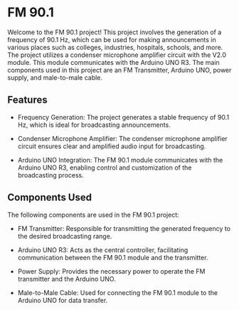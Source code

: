 # FM 90.1

Welcome to the FM 90.1 project! This project involves the generation of a frequency of 90.1 Hz, which can be used for making announcements in various places such as colleges, industries, hospitals, schools, and more. The project utilizes a condenser microphone amplifier circuit with the V2.0 module. This module communicates with the Arduino UNO R3. The main components used in this project are an FM Transmitter, Arduino UNO, power supply, and male-to-male cable.

## Features

- Frequency Generation: The project generates a stable frequency of 90.1 Hz, which is ideal for broadcasting announcements.

- Condenser Microphone Amplifier: The condenser microphone amplifier circuit ensures clear and amplified audio input for broadcasting.

- Arduino UNO Integration: The FM 90.1 module communicates with the Arduino UNO R3, enabling control and customization of the broadcasting process.

## Components Used

The following components are used in the FM 90.1 project:

- FM Transmitter: Responsible for transmitting the generated frequency to the desired broadcasting range.

- Arduino UNO R3: Acts as the central controller, facilitating communication between the FM 90.1 module and the transmitter.

- Power Supply: Provides the necessary power to operate the FM transmitter and the Arduino UNO.

- Male-to-Male Cable: Used for connecting the FM 90.1 module to the Arduino UNO for data transfer.




